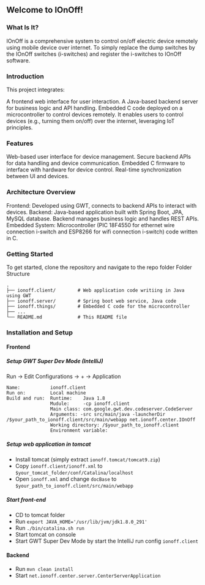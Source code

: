 ## Welcome to IOnOff!

### What Is It?
IOnOff is a comprehensive system to control on/off electric device remotely using mobile device over internet.
To simply replace the dump switches by the IOnOff switches (i-switches) and register the i-switches to IOnOff software.

### Introduction
This project integrates:

A frontend web interface for user interaction.
A Java-based backend server for business logic and API handling.
Embedded C code deployed on a microcontroller to control devices remotely.
It enables users to control devices (e.g., turning them on/off) over the internet, leveraging IoT principles.

### Features
Web-based user interface for device management.
Secure backend APIs for data handling and device communication.
Embedded C firmware to interface with hardware for device control.
Real-time synchronization between UI and devices.

### Architecture Overview
Frontend: Developed using GWT, connects to backend APIs to interact with devices.
Backend: Java-based application built with Spring Boot, JPA, MySQL database. Backend manages business logic and handles REST APIs.
Embedded System: Microcontroller (PIC 18F4550 for ethernet wire connection i-switch and ESP8266 for wifi connection i-switch) code written in C.

### Getting Started
To get started, clone the repository and navigate to the repo folder
Folder Structure

```
.
├── ionoff.client/        # Web application code writiing in Java using GWT
├── ionoff.server/        # Spring boot web service, Java code
├── ionoff.things/        # Embedded C code for the microcontroller
├── ...                  
└── README.md             # This README file
```

### Installation and Setup
#### Frontend
##### Setup GWT Super Dev Mode (IntelliJ)
Run -> Edit Configurations -> + -> Application
```
Name:           ionoff.client
Run on:         Local machine
Build and run:  Runtime:    Java 1.8
                Mudule:     -cp ionoff.client
                Main class: com.google.gwt.dev.codeserver.CodeServer
                Arguments: -src src/main/java -launcherDir /$your_path_to_ionoff.client/src/main/webapp net.ionoff.center.IOnOff
                Working directory: /$your_path_to_ionoff.client
                Environment variable: 
```

##### Setup web application in tomcat
- Install tomcat (simply extract `ionoff.tomcat/tomcat9.zip`)
- Copy `ionoff.client/ionoff.xml` to `$your_tomcat_folder/conf/Catalina/localhost`
- Open `ionoff.xml` and change `docBase` to `$your_path_to_ionoff.client/src/main/webapp`

##### Start front-end
- CD to tomcat folder
- Run `export JAVA_HOME='/usr/lib/jvm/jdk1.8.0_291'`
- Run `./bin/catalina.sh run`
- Start tomcat on console 
- Start GWT Super Dev Mode by start the IntelliJ run config `ionoff.client`

#### Backend
- Run `mvn clean install`
- Start `net.ionoff.center.server.CenterServerApplication`

